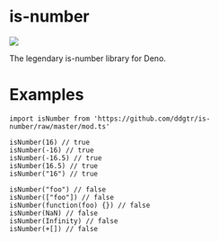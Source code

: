 # is-number
![](https://img.shields.io/github/workflow/status/ddgtr/is-number/Deno)

The legendary is-number library for Deno.

# Examples

```
import isNumber from 'https://github.com/ddgtr/is-number/raw/master/mod.ts'

isNumber(16) // true
isNumber(-16) // true
isNumber(-16.5) // true
isNumber(16.5) // true
isNumber("16") // true

isNumber("foo") // false
isNumber(["foo"]) // false
isNumber(function(foo) {}) // false
isNumber(NaN) // false
isNumber(Infinity) // false
isNumber(+[]) // false
```